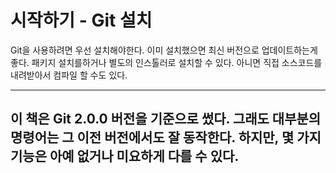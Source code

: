# 시작하기 - Git 설치

Git을 사용하려면 우선 설치해야한다. 이미 설치했으면 최신 버전으로 업데이트하는게 좋다. 패키지 설치를하거나 별도의 인스톨러로 설치할 수 있다. 아니면 직접 소스코드를 내려받아서 컴파일 할 수도 있다.

---
이 책은 Git 2.0.0 버전을 기준으로 썼다. 그래도 대부분의 명령어는 그 이전 버전에서도 잘 동작한다. 하지만, 몇 가지 기능은 아예 없거나 미요하게 다를 수 있다.
---
